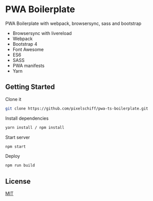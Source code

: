 # PWA Boilerplate

PWA Boilerplate with webpack, browsersync, sass and bootstrap

- Browsersync with livereload
- Webpack
- Bootstrap 4
- Font Awesome
- ES6
- SASS
- PWA manifests
- Yarn

## Getting Started

Clone it

```sh
git clone https://github.com/pixelschiff/pwa-ts-boilerplate.git
```

Install dependencies
```sh
yarn install / npm install
```

Start server
```sh
npm start
```

Deploy
```sh
npm run build
```

## License
[MIT](LICENSE)
